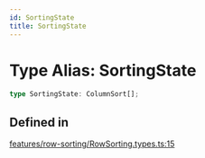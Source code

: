```yaml
---
id: SortingState
title: SortingState
---
```


# Type Alias: SortingState

```ts
type SortingState: ColumnSort[];
```

## Defined in

[features/row-sorting/RowSorting.types.ts:15](https://github.com/TanStack/table/blob/main/packages/table-core/src/features/row-sorting/RowSorting.types.ts#L15)
